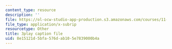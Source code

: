 ```yaml
---
content_type: resource
description: ''
file: https://ol-ocw-studio-app-production.s3.amazonaws.com/courses/11-016j-the-once-and-future-city-spring-2015/8e15121d5bfa576dab105e7839000b4a_kd6ww6aPT0A.vtt
file_type: application/x-subrip
resourcetype: Other
title: 3play caption file
uid: 8e15121d-5bfa-576d-ab10-5e7839000b4a
---
```

